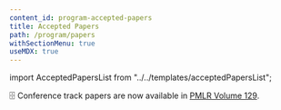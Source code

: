 ```yaml
---
content_id: program-accepted-papers
title: Accepted Papers
path: /program/papers
withSectionMenu: true
useMDX: true
---
```


import AcceptedPapersList from "../../templates/acceptedPapersList";

🗄 Conference track papers are now available in [PMLR Volume 129](http://proceedings.mlr.press/v129/).

<AcceptedPapersList/>
